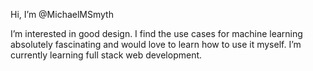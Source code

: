 Hi, I’m @MichaelMSmyth

I’m interested in good design. I find the use cases for machine learning absolutely fascinating and would love to learn how to use it myself. I’m currently learning full stack web development.

